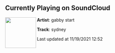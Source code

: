 ## Currently Playing on SoundCloud

[<img align="left" width="100" src="https://i1.sndcdn.com/artworks-r8yJcb53CvzhMqrC-XqRXTQ-t500x500.jpg">](https://soundcloud.com/gabbystart/sydney)

**Artist**: gabby start 

**Track**: sydney

Last updated at 11/19/2021 12:52
